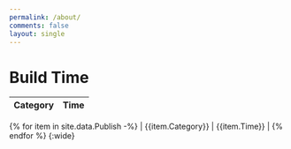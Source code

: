 ```yaml
---
permalink: /about/
comments: false
layout: single
---
```


# Build Time

| Category | Time |
| --- | --- |
{% for item in site.data.Publish -%}
| {{item.Category}} | {{item.Time}} |
{% endfor %}
{:wide}
